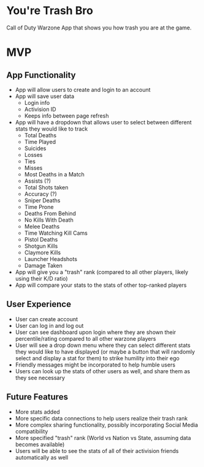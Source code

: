 # You're Trash Bro

Call of Duty Warzone App that shows you how trash you are at the game.

# MVP

## App Functionality

- App will allow users to create and login to an account
- App will save user data
  - Login info
  - Activision ID
  - Keeps info between page refresh
- App will have a dropdown that allows user to select between different stats they would like to track
  - Total Deaths
  - Time Played
  - Suicides
  - Losses
  - Ties
  - Misses
  - Most Deaths in a Match
  - Assists (?)
  - Total Shots taken
  - Accuracy (?)
  - Sniper Deaths
  - Time Prone
  - Deaths From Behind
  - No Kills With Death
  - Melee Deaths
  - Time Watching Kill Cams
  - Pistol Deaths
  - Shotgun Kills
  - Claymore Kills
  - Launcher Headshots
  - Damage Taken
- App will give you a "trash" rank (compared to all other players, likely using their K/D ratio)
- App will compare your stats to the stats of other top-ranked players

## User Experience

- User can create account
- User can log in and log out
- User can see dashboard upon login where they are shown their percentile/rating compared to all other warzone players
- User will see a drop down menu where they can select different stats they would like to have displayed (or maybe a button that will randomly select and display a stat for them) to strike humility into their ego
- Friendly messages might be incorporated to help humble users
- Users can look up the stats of other users as well, and share them as they see necessary

## Future Features

- More stats added
- More specific data connections to help users realize their trash rank
- More complex sharing functionality, possibly incorporating Social Media compatibility
- More specified "trash" rank (World vs Nation vs State, assuming data becomes available)
- Users will be able to see the stats of all of their activision friends automatically as well

